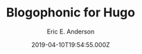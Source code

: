 ---
title: Blogophonic for Hugo
github: https://github.com/formspree/blogophonic-hugo
demo: https://blogophonic-hugo.netlify.com/
author: Eric E. Anderson
ssg:
  - Hugo
date: 2019-04-10T19:54:55.000Z
description: Blogophonic – a Hugo blog theme by Formspree
draft: true
publish_date: '2019-04-10T19:54:55Z'
update_date: '2021-01-11T20:15:20Z'
github_star: 156
github_fork: 38
---